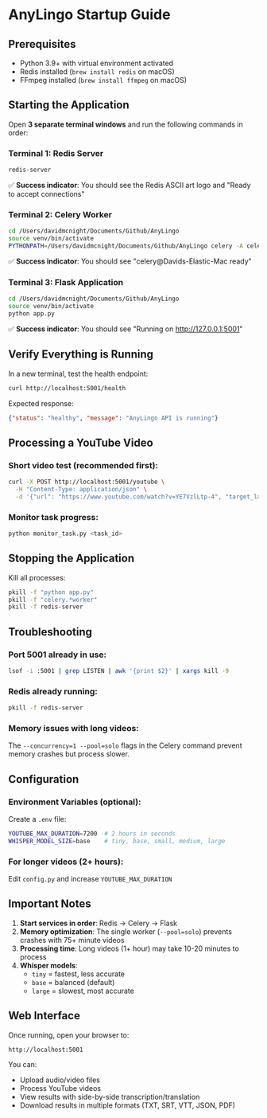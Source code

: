 # AnyLingo Startup Guide

## Prerequisites
- Python 3.9+ with virtual environment activated
- Redis installed (`brew install redis` on macOS)
- FFmpeg installed (`brew install ffmpeg` on macOS)

## Starting the Application

Open **3 separate terminal windows** and run the following commands in order:

### Terminal 1: Redis Server
```bash
redis-server
```
✅ **Success indicator**: You should see the Redis ASCII art logo and "Ready to accept connections"

### Terminal 2: Celery Worker
```bash
cd /Users/davidmcnight/Documents/Github/AnyLingo
source venv/bin/activate
PYTHONPATH=/Users/davidmcnight/Documents/Github/AnyLingo celery -A celery_app worker --loglevel=info --concurrency=1 --pool=solo
```
✅ **Success indicator**: You should see "celery@Davids-Elastic-Mac ready"

### Terminal 3: Flask Application
```bash
cd /Users/davidmcnight/Documents/Github/AnyLingo
source venv/bin/activate
python app.py
```
✅ **Success indicator**: You should see "Running on http://127.0.0.1:5001"

## Verify Everything is Running

In a new terminal, test the health endpoint:
```bash
curl http://localhost:5001/health
```

Expected response:
```json
{"status": "healthy", "message": "AnyLingo API is running"}
```

## Processing a YouTube Video

### Short video test (recommended first):
```bash
curl -X POST http://localhost:5001/youtube \
  -H "Content-Type: application/json" \
  -d '{"url": "https://www.youtube.com/watch?v=YE7VzlLtp-4", "target_language": "es"}'
```

### Monitor task progress:
```bash
python monitor_task.py <task_id>
```

## Stopping the Application

Kill all processes:
```bash
pkill -f "python app.py"
pkill -f "celery.*worker"
pkill -f redis-server
```

## Troubleshooting

### Port 5001 already in use:
```bash
lsof -i :5001 | grep LISTEN | awk '{print $2}' | xargs kill -9
```

### Redis already running:
```bash
pkill -f redis-server
```

### Memory issues with long videos:
The `--concurrency=1 --pool=solo` flags in the Celery command prevent memory crashes but process slower.

## Configuration

### Environment Variables (optional):
Create a `.env` file:
```bash
YOUTUBE_MAX_DURATION=7200  # 2 hours in seconds
WHISPER_MODEL_SIZE=base    # tiny, base, small, medium, large
```

### For longer videos (2+ hours):
Edit `config.py` and increase `YOUTUBE_MAX_DURATION`

## Important Notes

1. **Start services in order**: Redis → Celery → Flask
2. **Memory optimization**: The single worker (`--pool=solo`) prevents crashes with 75+ minute videos
3. **Processing time**: Long videos (1+ hour) may take 10-20 minutes to process
4. **Whisper models**: 
   - `tiny` = fastest, less accurate
   - `base` = balanced (default)
   - `large` = slowest, most accurate

## Web Interface

Once running, open your browser to:
```
http://localhost:5001
```

You can:
- Upload audio/video files
- Process YouTube videos
- View results with side-by-side transcription/translation
- Download results in multiple formats (TXT, SRT, VTT, JSON, PDF)